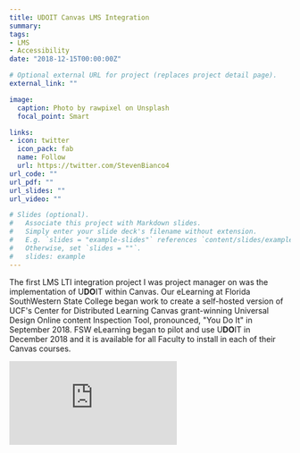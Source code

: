```yaml
---
title: UDOIT Canvas LMS Integration
summary: 
tags:
- LMS
- Accessibility
date: "2018-12-15T00:00:00Z"

# Optional external URL for project (replaces project detail page).
external_link: ""

image:
  caption: Photo by rawpixel on Unsplash
  focal_point: Smart

links:
- icon: twitter
  icon_pack: fab
  name: Follow
  url: https://twitter.com/StevenBianco4
url_code: ""
url_pdf: ""
url_slides: ""
url_video: ""

# Slides (optional).
#   Associate this project with Markdown slides.
#   Simply enter your slide deck's filename without extension.
#   E.g. `slides = "example-slides"` references `content/slides/example-slides.md`.
#   Otherwise, set `slides = ""`.
#   slides: example
---
```


The first LMS LTI integration project I was project manager on was the implementation of U**DO**IT within Canvas. Our eLearning at Florida SouthWestern State College began work to create a self-hosted version of UCF's Center for Distributed Learning Canvas grant-winning Universal Design Online content Inspection Tool, pronounced, "You Do It" in September 2018. FSW eLearning began to pilot and use U**DO**IT in December 2018 and it is available for all Faculty to install in each of their Canvas courses.

<div class="embed-responsive embed-responsive-16by9 mb-3"><iframe id="kaltura_player" src="https://cdnapisec.kaltura.com/p/2274241/sp/227424100/embedIframeJs/uiconf_id/39062931/partner_id/2274241?iframeembed=true&playerId=kaltura_player&entry_id=1_wnqm2fy1&flashvars[streamerType]=auto&amp;flashvars[localizationCode]=en&amp;flashvars[leadWithHTML5]=true&amp;flashvars[sideBarContainer.plugin]=true&amp;flashvars[sideBarContainer.position]=left&amp;flashvars[sideBarContainer.clickToClose]=true&amp;flashvars[chapters.plugin]=true&amp;flashvars[chapters.layout]=vertical&amp;flashvars[chapters.thumbnailRotator]=false&amp;flashvars[streamSelector.plugin]=true&amp;flashvars[EmbedPlayer.SpinnerTarget]=videoHolder&amp;flashvars[dualScreen.plugin]=true&amp;flashvars[hotspots.plugin]=1&amp;flashvars[Kaltura.addCrossoriginToIframe]=true&amp;&wid=1_u1dnuurq" class="embed-responsive-item" allowfullscreen webkitallowfullscreen mozAllowFullScreen allow="autoplay *; fullscreen *; encrypted-media *" sandbox="allow-forms allow-same-origin allow-scripts allow-top-navigation allow-pointer-lock allow-popups allow-modals allow-orientation-lock allow-popups-to-escape-sandbox allow-presentation allow-top-navigation-by-user-activation" frameborder="0" title="Kaltura Player"></iframe></div> 

